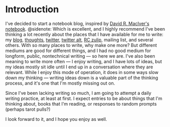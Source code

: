 # Introduction

I've decided to start a notebook blog, inspired by [David R. MacIver's notebook](https://notebook.drmaciver.com/).
@sidenote: Which is excellent, and I highly recommend
I've been thinking a lot recently about the places that I have available for me to write: my [blog](https://blog.wesleyac.com/), [thoughts](https://glit.sh/~wesleyac/thoughts/), [twitter](https://twitter.com/WAptekar), [twitter alt](https://twitter.com/otherwesley), [RC zulip](https://www.recurse.com/blog/112-how-rc-uses-zulip), mailing list, and several others. With so many places to write, why make one more? But different mediums are good for different things, and I had no good medium for longform, public, nontechnical writing — so here we are. I've also been meaning to write more often — I enjoy writing, and I have lots of ideas, but my ideas mostly sit idle until I end up in a conversation where they are relevant. While I enjoy this mode of operation, it does in some ways slow down my thinking — writing ideas down is a valuable part of the thinking process, and it's one that I'm mostly missing out on.

Since I've been lacking writing so much, I am going to attempt a daily writing practice, at least at first. I expect entries to be about things that I'm thinking about, books that I'm reading, or responses to random prompts (perhaps tarot pulls?)

I look forward to it, and I hope you enjoy as well.
